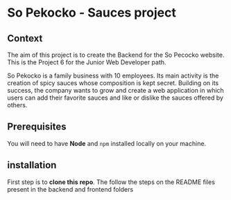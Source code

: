 # So Pekocko - Sauces project #

## Context ##
The aim of this project is to create the Backend for the So Pecocko website.
This is the Project 6 for the Junior Web Developer path.

So Pekocko is a family business with 10 employees. Its main activity is the creation of spicy
sauces whose composition is kept secret. Building on its success, the company wants to
grow and create a web application in which users can add their favorite sauces and like or
dislike the sauces offered by others.

## Prerequisites ##
You will need to have **Node** and `npm` installed locally on your machine.

## installation ##
First step is to **clone this repo**.
The follow the steps on the README files present in the backend and frontend folders